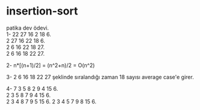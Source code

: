# insertion-sort
patika dev ödevi.  
1- 22 27 16 2 18 6.           
      2 27 16 22 18 6.   
      2 6 16 22 18 27.   
      2 6 16 18 22 27.   

2- n*[(n+1)/2] = (n^2+n)/2 = O(n^2)  

3- 2 6 16 18 22 27 şeklinde sıralandığı zaman 18 sayısı average case'e girer.

4- 7 3 5 8 2 9 4 15 6.  
   2 3 5 8 7 9 4 15 6.  
   2 3 4 8 7 9 5 15 6. 
   2 3 4 5 7 9 8 15 6. 
